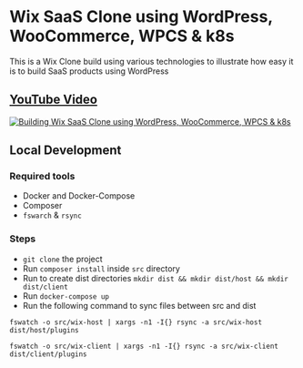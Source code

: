 # Wix SaaS Clone using WordPress, WooCommerce, WPCS & k8s

This is a Wix Clone build using various technologies to illustrate how easy it is to build SaaS products using WordPress

## [YouTube Video](http://www.youtube.com/watch?v=shEh0-P7pz0)

[![Building Wix SaaS Clone using WordPress, WooCommerce, WPCS & k8s](http://img.youtube.com/vi/######/0.jpg)](http://www.youtube.com/watch?v=###### "Building Wix SaaS Clone using WordPress, WooCommerce, WPCS & k8s")

## Local Development

### Required tools

- Docker and Docker-Compose
- Composer
- `fswarch` & `rsync`

### Steps

- `git clone` the project
- Run `composer install` inside `src` directory
- Run to create dist directories  `mkdir dist && mkdir dist/host && mkdir dist/client`
- Run `docker-compose up`
- Run the following command to sync files between src and dist

```shell
fswatch -o src/wix-host | xargs -n1 -I{} rsync -a src/wix-host dist/host/plugins
```

```shell
fswatch -o src/wix-client | xargs -n1 -I{} rsync -a src/wix-client dist/client/plugins
```
